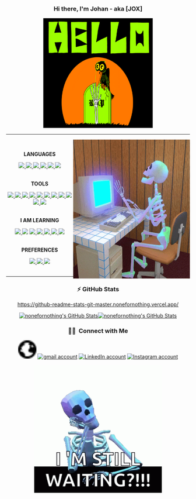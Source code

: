 <div align='center'>

### Hi there, I'm Johan - aka [JOX]

<img alt="hello" width="300px" height="300px" src="/assets/hello.gif"/>
</div>

---

<img alt="work-like-hell" align="right" width="320px" height="380px" src="/assets/tenor.gif" />

<br />

<div align='center'>

**LANGUAGES**

</div >

<div align='center'>

  <a href='https://devdocs.io/c/' target='_blank' rel='noopener' rel='noreferrer'>
    <img src='https://img.shields.io/badge/c%20-%2300599C.svg?&style=flat-square&logo=c&logoColor=white' />
  </a>
  <a href='https://www.w3schools.com/html/html_intro.asp' target='_blank' rel='noopener' rel='noreferrer'>
    <img src='https://img.shields.io/badge/html5%20-%23E34F26.svg?&style=flat-square&logo=html5&logoColor=white' />
  </a>
  <a href='https://css-tricks.com/' target='_blank' rel='noopener' rel='noreferrer'>
    <img src='https://img.shields.io/badge/css-%23239120.svg?&style=flat-square&logo=css3&logoColor=white' />
  </a>
    <a href='https://developer.mozilla.org/en-US/docs/Web/JavaScript' target='_blank' rel='noopener' rel='noreferrer'>
    <img src='https://img.shields.io/badge/javascript-%23F7DF1E.svg?&style=flat-square&logo=javascript&logoColor=white&labelColor=yellow' />
  </a>
      <a href='https://docs.oracle.com/en/java' target='_blank' rel='noopener' rel='noreferrer'>
    <img src='https://img.shields.io/badge/java-%23ED8B00.svg?&style=flat-square&logo=java&logoColor=white' />
  </a>
    <a href='https://www.python.org/' target='_blank' rel='noopener' rel='noreferrer'>
    <img src='https://img.shields.io/badge/python-%233776AB.svg?&style=flat-square&logo=python&logoColor=white' />
  </a>
  <!-- <a href='https://developer.mozilla.org/en-US/docs/Web/JavaScript' target='_blank' rel='noopener' rel='noreferrer'>
  <img src='https://img.shields.io/badge/-Jira-00979D?style=flat-square&logo=jira-software&logoColor=0052CC'/></a> -->

  </div>

<br />

<div align='center'>

**TOOLS**

  </div>

<div align='center'>
  <a href='https://helpx.adobe.com/xd/user-guide.html' target='_blank'  rel='noopener' rel='noreferrer'>
    <img src='https://img.shields.io/badge/adobe%20xd%20-%23FF26BE.svg?&style=flat-square&logo=adobe%20xd&logoColor=white' />
  </a>

  <a href='https://helpx.adobe.com/illustrator/user-guide.html' target='_blank' rel='noopener' rel='noreferrer'>
    <img src='https://img.shields.io/badge/adobe%20illustrator%20-%23FF9A00.svg?&style=flat-square&logo=adobe%20illustrator&logoColor=white' />
  </a>

  <a href='https://docs.github.com/en' target='_blank' rel='noopener' rel='noreferrer'>
  <img src="https://img.shields.io/badge/github%20-%23121011.svg?&style=flat-square&logo=github&logoColor=white"/>
  </a>

  <a href='https://git-scm.com' target='_blank' rel='noopener' rel='noreferrer'>
    <img src='https://img.shields.io/static/v1?label=&message=git&style=flat-square&logo=git&logoColor=f05032&color=black' />
  </a>

   <a href='https://dev.mysql.com/doc/' target='_blank' rel='noopener' rel='noreferrer'>
    <img src='https://img.shields.io/badge/mysql-%2300f.svg?&style=flat-square&logo=mysql&logoColor=white' />
  </a>

  <a href='https://firebase.google.com/docs' target='_blank' rel='noopener' rel='noreferrer'>
    <img src='https://img.shields.io/badge/firebase%20-%23039BE5.svg?&style=flat-square&logo=firebase' />
  </a>

  <a href='https://vercel.com/docs' target='_blank' rel='noopener' rel='noreferrer'>
    <img src='https://img.shields.io/badge/vercel%20-%23000000.svg?&style=flat-square&logo=vercel&logoColor=white' />
  </a>
  
  <a href='https://nodejs.org/en/docs/' target='_blank' rel='noopener' rel='noreferrer'>
    <img src='https://img.shields.io/badge/node.js%20-%2343853D.svg?&style=flat-square&logo=node.js&logoColor=white' />
  </a>

  <a href='https://www.virtualbox.org/wiki/Documentation' target='_blank' rel='noopener' rel='noreferrer'>
  <img src='https://img.shields.io/badge/VirtualBox-%183A61.svg?style=flat-square&logo=VirtualBox&logoColor=0052CC'/></a>

  <a href='https://www.arduino.cc/en/main/docs' target='_blank' rel='noopener' rel='noreferrer'>
   <img src="https://img.shields.io/badge/-Arduino-00979D?style=flat-square&logo=Arduino&logoColor=white"/>
  </a>
  
  <a href='https://nodered.org/docs/' target='_blank' rel='noopener' rel='noreferrer'>
    <img src='https://img.shields.io/badge/Node-RED-8F0000.svg?style=flat-square&logo=node-red&logoColor=white' />
  </a>

  </div>

<br />

  <div align='center'>

**I AM LEARNING**

  </div>

  <div align='center'>

  <a href='https://redux.js.org/' target='_blank' rel='noopener' rel='noreferrer'>
    <img src="https://img.shields.io/badge/redux%20-%23593d88.svg?&style=flat-square&logo=redux&logoColor=white">
  </a>
  
  <a href='https://jquery.com/' target='_blank' rel='noopener' rel='noreferrer'>
    <img src="https://img.shields.io/badge/jquery%20-%230769AD.svg?&style=flat-square&logo=jquery&logoColor=white"></a>

  <a href='https://sass-lang.com/documentation' target='_blank' rel='noopener' rel='noreferrer'>
    <img src="https://img.shields.io/badge/SASS%20-hotpink.svg?&style=flat-square&logo=SASS&logoColor=white"/>
  </a>

  <a href='https://getbootstrap.com/' target='_blank' rel='noopener' rel='noreferrer'>
    <img src='https://img.shields.io/static/v1?label=&message=Bootstrap&style=flat-square&logo=bootstrap&logoColor=563d7c&color=black' />
  </a>

  <a href='https://reactjs.org/' target='_blank' rel='noopener' rel='noreferrer'>
    <img src='<img src="https://img.shields.io/badge/bootstrap%20-%23563D7C.svg?&style=flat-square&logo=bootstrap&logoColor=white"/>' />
  </a>

  <a href='https://reactjs.org/docs/getting-started.html' target='_blank' rel='noopener' rel='noreferrer'>
    <img src='https://img.shields.io/badge/react%20-%2320232a.svg?style=flat-square&logo=react&logoColor=%2361DAFB' />
  </a>
  <a href='https://reactnative.dev/docs/getting-started' target='_blank' rel='noopener' rel='noreferrer'>
    <img src='https://img.shields.io/badge/react_native%20-%2320232a.svg?&style=flat-square&logo=react&logoColor=%2361DAFB' />
  </a>
  <!-- <a href='https://en.wikipedia.org/wiki/Cryptography' target='_blank' rel='noopener' rel='noreferrer'>
    <img src='https://img.shields.io/badge/letsencrypt-003A70.svg?style=flat-square&logo=Crytography&logoColor=2361DAFB' /> </a> -->
  </div>

<br />

  <div align='center'>

**PREFERENCES**

<a href='https://docs.microsoft.com/en-us/windows/' target='_blank' rel='noopener' rel='noreferrer'>
  <img src='https://img.shields.io/static/v1?label=OS&message=Windows&color=0078D6&logo=windows&logoColor=white&style=flat-square'/>
  </a>
  <a href='https://code.visualstudio.com/' target='_blank' rel='noopener' rel='noreferrer'>
  <img src='https://img.shields.io/badge/Editor-VSCode-blue?style=flat-square&logo=visual-studio-code&logoColor=white' />
  </a>
  <a href='https://devdocs.io/c/' target='_blank' rel='noopener' rel='noreferrer'>
 <img src='https://img.shields.io/static/v1?label=Language&message=C&color=2300599C&style=flat-square&logo=C' />
  </a>

  </div>

<br />

---

<div align='center'>

### :zap: GitHub Stats

https://github-readme-stats-git-master.nonefornothing.vercel.app/

<a href=""><img height="137.3px" alt="nonefornothing's GitHub Stats" src="https://github-readme-stats-git-master.nonefornothing.vercel.app/api?username=nonefornothing&hide_title=true&hide_border=true&show_icons=true&include_all_commits=true&count_private=true&line_height=21&text_color=000&icon_color=000&bg_color=0,ea6161,ffc64d,fffc4d,52fa5a&theme=graywhite" /><!-- wi*quL3fcV --><img height="137.3px" alt="nonefornothing's GitHub Stats" src="https://github-readme-stats-git-master.nonefornothing.vercel.app/api/top-langs/?username=nonefornothing&hide=html&hide_title=true&hide_border=true&layout=compact&langs_count=7&exclude_repo=comp426&text_color=000&icon_color=fff&bg_color=0,52fa5a,4dfcff,c64dff&theme=graywhite" /></a>

### 🤝🏻 &nbsp;Connect with Me

<p align="center"> 
<a href="" target="_blank"><img alt="personal website" width="50px" height="50px" margin-right="50px" src="https://raw.githubusercontent.com/iconic/open-iconic/master/svg/globe.svg" ></a>
<a href="mailto:ambaritajohan10@gmail.com" target="_blank"><img alt="gmail account" width="50px" height="50px" margin-right="50px" src="https://cdn.jsdelivr.net/npm/simple-icons@v3/icons/gmail.svg" /></a>
<a href="https://www.linkedin.com/in/johan-ambarita-bb7bab148/" target="_blank"><img alt="LinkedIn account" width="50px" height="50px" margin-right="50px" src="https://cdn.jsdelivr.net/npm/simple-icons@v3/icons/linkedin.svg" /></a>
<a href="https://www.instagram.com/joxambarita/" target="_blank"><img alt="Instagram account" width="50px" height="50px" margin-right="50px" src="https://cdn.jsdelivr.net/npm/simple-icons@v3/icons/instagram.svg" /></a></p>

<img alt="waiting-skeleton" width="350px" height="350px" src="/assets/waiting-HD.gif" />

<br />

</div>

<!-- START gadpp -->
